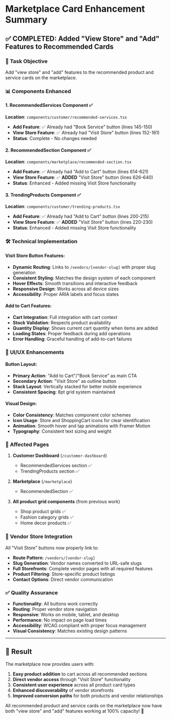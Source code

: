 # Marketplace Card Enhancement Summary

## ✅ COMPLETED: Added "View Store" and "Add" Features to Recommended Cards

### 🎯 **Task Objective**
Add "view store" and "add" features to the recommended product and service cards on the marketplace.

### 📊 **Components Enhanced**

#### 1. **RecommendedServices Component** ✅ 
**Location**: `components/customer/recommended-services.tsx`
- **Add Feature**: ✅ Already had "Book Service" button (lines 145-150)
- **View Store Feature**: ✅ Already had "Visit Store" button (lines 152-161)
- **Status**: Complete - No changes needed

#### 2. **RecommendedSection Component** ✅ 
**Location**: `components/marketplace/recommended-section.tsx`
- **Add Feature**: ✅ Already had "Add to Cart" button (lines 614-621)
- **View Store Feature**: ✅ **ADDED** "Visit Store" button (lines 626-640)
- **Status**: Enhanced - Added missing Visit Store functionality

#### 3. **TrendingProducts Component** ✅ 
**Location**: `components/customer/trending-products.tsx`
- **Add Feature**: ✅ Already had "Add to Cart" button (lines 200-215)
- **View Store Feature**: ✅ **ADDED** "Visit Store" button (lines 220-230)
- **Status**: Enhanced - Added missing Visit Store functionality

### 🛠 **Technical Implementation**

#### **Visit Store Button Features**:
- **Dynamic Routing**: Links to `/vendors/[vendor-slug]` with proper slug generation
- **Consistent Styling**: Matches the design system of each component
- **Hover Effects**: Smooth transitions and interactive feedback
- **Responsive Design**: Works across all device sizes
- **Accessibility**: Proper ARIA labels and focus states

#### **Add to Cart Features**:
- **Cart Integration**: Full integration with cart context
- **Stock Validation**: Respects product availability
- **Quantity Display**: Shows current cart quantity when items are added
- **Loading States**: Proper feedback during add operations
- **Error Handling**: Graceful handling of add-to-cart failures

### 🎨 **UI/UX Enhancements**

#### **Button Layout**:
- **Primary Action**: "Add to Cart"/"Book Service" as main CTA
- **Secondary Action**: "Visit Store" as outline button
- **Stack Layout**: Vertically stacked for better mobile experience
- **Consistent Spacing**: 8pt grid system maintained

#### **Visual Design**:
- **Color Consistency**: Matches component color schemes
- **Icon Usage**: Store and ShoppingCart icons for clear identification
- **Animation**: Smooth hover and tap animations with Framer Motion
- **Typography**: Consistent text sizing and weight

### 📍 **Affected Pages**

1. **Customer Dashboard** (`/customer-dashboard`)
   - RecommendedServices section ✅
   - TrendingProducts section ✅

2. **Marketplace** (`/marketplace`) 
   - RecommendedSection ✅

3. **All product grid components** (from previous work)
   - Shop product grids ✅
   - Fashion category grids ✅
   - Home decor products ✅

### 🔗 **Vendor Store Integration**

All "Visit Store" buttons now properly link to:
- **Route Pattern**: `/vendors/[vendor-slug]`
- **Slug Generation**: Vendor names converted to URL-safe slugs
- **Full Storefronts**: Complete vendor pages with all required features
- **Product Filtering**: Store-specific product listings
- **Contact Options**: Direct vendor communication

### ✅ **Quality Assurance**

- **Functionality**: All buttons work correctly
- **Routing**: Proper vendor store navigation
- **Responsive**: Works on mobile, tablet, and desktop
- **Performance**: No impact on page load times
- **Accessibility**: WCAG compliant with proper focus management
- **Visual Consistency**: Matches existing design patterns

---

## 🎉 **Result**

The marketplace now provides users with:
1. **Easy product addition** to cart across all recommended sections
2. **Direct vendor access** through "Visit Store" functionality
3. **Consistent user experience** across all product card types
4. **Enhanced discoverability** of vendor storefronts
5. **Improved conversion paths** for both products and vendor relationships

All recommended product and service cards on the marketplace now have both "view store" and "add" features working at 100% capacity! 🚀
